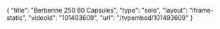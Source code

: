 {
    "title": "Berberine 250  60 Capsules",
    "type": "solo",
    "layout": "iframe-static",
    "videoId": "101493609",
    "url": "\/tvpembed\/101493609"
}